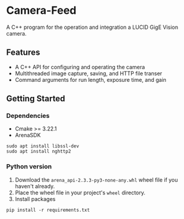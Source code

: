 # Camera-Feed
A C++ program for the operation and integration a LUCID GigE Vision camera. 

## Features

* A C++ API for configuring and operating the camera
* Multithreaded image capture, saving, and HTTP file transer
* Command arguments for run length, exposure time, and gain


## Getting Started

### Dependencies
* Cmake >= 3.22.1
* ArenaSDK
```
sudo apt install libssl-dev
sudo apt install nghttp2
```
### Python version

1. Download the `arena_api-2.3.3-py3-none-any.whl` wheel file if you haven't already.
2. Place the wheel file in your project's `wheel` directory.
3. Install packages

```
pip install -r requirements.txt
```
